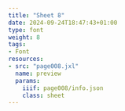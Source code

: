 ```yaml
---
title: "Sheet 8"
date: 2024-09-24T18:47:43+01:00
type: font
weight: 8
tags:
- Font
resources:
- src: "page008.jxl"
  name: preview
  params:
    iiif: page008/info.json
    class: sheet
---
```

